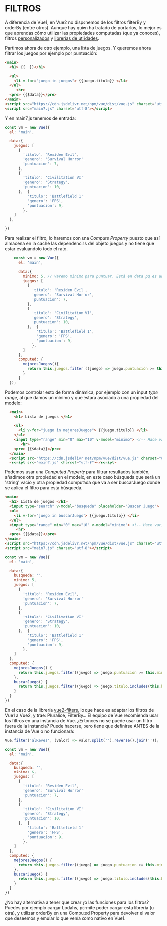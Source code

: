 # FILTROS

  A diferencia de Vue1, en Vue2 no disponemos de los filtros filterBy y orderBy (entre otros). Aunque hay quien ha tratado de portarlos, lo mejor es que aprendas cómo utilizar las propiedades computadas (que ya conoces), filtros [personalizados](https://github.com/freearhey/vue2-filters) y [librerías de utilidades](https://lodash.com/).

  Partimos ahora de otro ejemplo, una lista de juegos. Y queremos ahora filtrar los juegos por ejemplo por puntuación:

```html
<main>
  <h1> {{  }}</h1>

  <ul>
    <li v-for="juego in juegos"> {{juego.titulo}} </li>
  </ul>
     <hr>
  <pre> {{$data}}</pre>
</main>
<script src="https://cdn.jsdelivr.net/npm/vue/dist/vue.js" charset="utf-8"></script>
<script src="main7.js" charset="utf-8"></script>
```
Y en main7.js tenemos de entrada:
```javascript
const vm = new Vue({
  el: 'main',

  data:{
    juegos: [
      {
        'titulo': 'Residen Evil',
        'genero': 'Survival Horror',
        'puntuacion': 7,
      },
      {
        'titulo': 'Civilitation VI',
        'genero': 'Strategy',
        'puntuacion': 10,
      },  {
          'titulo': 'Battlefield 1',
          'genero': 'FPS',
          'puntuacion': 9,
        },
    ]
  },

})
```
  Para realizar el filtro, lo haremos con una *Compute Property* puesto que así almacena en la caché las dependencias del objeto juegos y no tiene que estar evaluándolo todo el rato.

```javascript
    const vm = new Vue({
      el: 'main',

      data:{
        minimo: 5, // Varemo mínimo para puntuar. Está en data pq es una fuente de información...
        juegos: [
          {
            'titulo': 'Residen Evil',
            'genero': 'Survival Horror',
            'puntuacion': 7,
          },
          {
            'titulo': 'Civilitation VI',
            'genero': 'Strategy',
            'puntuacion': 10,
          },  {
              'titulo': 'Battlefield 1',
              'genero': 'FPS',
              'puntuacion': 9,
            },
        ]
      },
      computed: {
        mejoresJuegos(){
          return this.juegos.filter(((juego) => juego.puntuación >= this.minimo);
        }
      }
  });
```

Podemos controlar esto de forma dinámica, por ejemplo con un input *type range*, al que damos un mínimo y que estará asociado a una propiedad del modelo:

```html
  <main>
    <h1> Lista de juegos </h1>

    <ul>
      <li v-for="juego in mejoresJuegos"> {{juego.titulo}} </li>
    </ul>
    <input type="range" min="0" max="10" v-model="minimo"> <!-- Hace variar la propiedad minimo del modelo -->
       <hr>
    <pre> {{$data}}</pre>
  </main>
  <script src="https://cdn.jsdelivr.net/npm/vue/dist/vue.js" charset="utf-8"></script>
  <script src="main7.js" charset="utf-8"></script>
```
  Podemos usar una *Computed Property* para filtrar resultados también, añadimos otra propiedad en el modelo, en este caso búsqueda que será un 'string' vacío y otra propiedad computada que va a ser buscarJuego donde se aplica el filtro para esta búsqueda.
```html
<main>
  <h1> Lista de juegos </h1>
  <input type="search" v-model="busqueda" placeholder="Buscar Juego">
  <ul>
    <li v-for="juego in buscarJuego"> {{juego.titulo}} </li>
  </ul>
  <input type="range" min="0" max="10" v-model="minimo"> <!-- Hace variar la propiedad minimo del modelo -->
     <hr>
  <pre> {{$data}}</pre>
</main>
<script src="https://cdn.jsdelivr.net/npm/vue/dist/vue.js" charset="utf-8"></script>
<script src="main7.js" charset="utf-8"></script>
```
```javascript
const vm = new Vue({
  el: 'main',

  data:{
    busqueda: '',
    minimo: 5,
    juegos: [
      {
        'titulo': 'Residen Evil',
        'genero': 'Survival Horror',
        'puntuacion': 7,
      },
      {
        'titulo': 'Civilitation VI',
        'genero': 'Strategy',
        'puntuacion': 10,
      },  {
          'titulo': 'Battlefield 1',
          'genero': 'FPS',
          'puntuacion': 9,
        },
    ]
  },
  computed: {
    mejoresJuegos() {
      return this.juegos.filter((juego) => juego.puntuacion >= this.minimo);
    },
    buscarJuego() {
      return this.juegos.filter((juego) => juego.titulo.includes(this.busqueda));
    }
  }
})
```
  En el caso de la librería [vue2-filters](https://github.com/freearhey/vue2-filters), lo que hace es adaptar los filtros de Vue1 a Vue2, y trae:
  Pluralice, FilterBy... El equipo de Vue recomienda usar los filtros en una instancia de Vue.
  ¿Entonces no se puede usar un filtro fuera de la instancia? Puede hacerse, pero tiene que definirse ANTES de la instancia de Vue o no funcionará:
```javascript
Vue.filter('alReves', (valor) => valor.split('').reverse().join(''));

const vm = new Vue({
  el: 'main',

  data:{
    busqueda: '',
    minimo: 5,
    juegos: [
      {
        'titulo': 'Residen Evil',
        'genero': 'Survival Horror',
        'puntuacion': 7,
      },
      {
        'titulo': 'Civilitation VI',
        'genero': 'Strategy',
        'puntuacion': 10,
      },  {
          'titulo': 'Battlefield 1',
          'genero': 'FPS',
          'puntuacion': 9,
        },
    ]
  },
  computed: {
    mejoresJuegos() {
      return this.juegos.filter((juego) => juego.puntuacion >= this.minimo);
    },
    buscarJuego() {
      return this.juegos.filter((juego) => juego.titulo.includes(this.busqueda));
    }
  }
})
```
  ¿No hay alternativa a tener que crear yo las funciones para los filtros? Puedes por ejemplo cargar Lodahs, permite poder cargar esta librería (u otra), y utilizar orderBy en una Computed Property para devolver el valor que deseemos y emular lo que venía como nativo en Vue1. 
